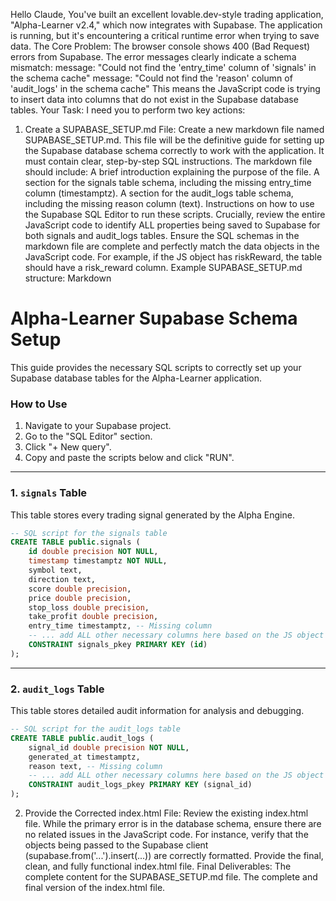 Hello Claude,
You've built an excellent lovable.dev-style trading application, "Alpha-Learner v2.4," which now integrates with Supabase. The application is running, but it's encountering a critical runtime error when trying to save data.
The Core Problem:
The browser console shows 400 (Bad Request) errors from Supabase. The error messages clearly indicate a schema mismatch:
message: "Could not find the 'entry_time' column of 'signals' in the schema cache"
message: "Could not find the 'reason' column of 'audit_logs' in the schema cache"
This means the JavaScript code is trying to insert data into columns that do not exist in the Supabase database tables.
Your Task:
I need you to perform two key actions:
1. Create a SUPABASE_SETUP.md File:
Create a new markdown file named SUPABASE_SETUP.md. This file will be the definitive guide for setting up the Supabase database schema correctly to work with the application. It must contain clear, step-by-step SQL instructions.
The markdown file should include:
A brief introduction explaining the purpose of the file.
A section for the signals table schema, including the missing entry_time column (timestamptz).
A section for the audit_logs table schema, including the missing reason column (text).
Instructions on how to use the Supabase SQL Editor to run these scripts.
Crucially, review the entire JavaScript code to identify ALL properties being saved to Supabase for both signals and audit_logs tables. Ensure the SQL schemas in the markdown file are complete and perfectly match the data objects in the JavaScript code. For example, if the JS object has riskReward, the table should have a risk_reward column.
Example SUPABASE_SETUP.md structure:
Markdown
# Alpha-Learner Supabase Schema Setup

This guide provides the necessary SQL scripts to correctly set up your Supabase database tables for the Alpha-Learner application.

### How to Use
1.  Navigate to your Supabase project.
2.  Go to the "SQL Editor" section.
3.  Click "+ New query".
4.  Copy and paste the scripts below and click "RUN".

---

### 1. `signals` Table

This table stores every trading signal generated by the Alpha Engine.

```sql
-- SQL script for the signals table
CREATE TABLE public.signals (
    id double precision NOT NULL,
    timestamp timestamptz NOT NULL,
    symbol text,
    direction text,
    score double precision,
    price double precision,
    stop_loss double precision,
    take_profit double precision,
    entry_time timestamptz, -- Missing column
    -- ... add ALL other necessary columns here based on the JS object ...
    CONSTRAINT signals_pkey PRIMARY KEY (id)
);
```

---

### 2. `audit_logs` Table

This table stores detailed audit information for analysis and debugging.

```sql
-- SQL script for the audit_logs table
CREATE TABLE public.audit_logs (
    signal_id double precision NOT NULL,
    generated_at timestamptz,
    reason text, -- Missing column
    -- ... add ALL other necessary columns here based on the JS object ...
    CONSTRAINT audit_logs_pkey PRIMARY KEY (signal_id)
);
```
2. Provide the Corrected index.html File:
Review the existing index.html file. While the primary error is in the database schema, ensure there are no related issues in the JavaScript code. For instance, verify that the objects being passed to the Supabase client (supabase.from('...').insert(...)) are correctly formatted. Provide the final, clean, and fully functional index.html file.
Final Deliverables:
The complete content for the SUPABASE_SETUP.md file.
The complete and final version of the index.html file.
